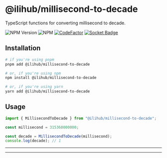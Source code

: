 # @ilihub/millisecond-to-decade

TypeScript functions for converting millisecond to decade.

![NPM Version](https://img.shields.io/npm/v/%40ilihub%2Fmillisecond-to-decade?color=33cd56&logo=npm)
![NPM](https://img.shields.io/npm/l/%40ilihub%2Fmillisecond-to-decade)
[![CodeFactor](https://www.codefactor.io/repository/github/ilihub/npm/badge)](https://www.codefactor.io/repository/github/ilihub/npm)
[![Socket Badge](https://socket.dev/api/badge/npm/package/@ilihub/millisecond-to-decade)](https://socket.dev/npm/package/@ilihub/millisecond-to-decade)

## Installation

```bash
# if you're using pnpm
pnpm add @ilihub/millisecond-to-decade

# or, if you're using npm
npm install @ilihub/millisecond-to-decade

# or, if you're using yarn
yarn add @ilihub/millisecond-to-decade
```

## Usage

```javascript
import { MillisecondToDecade } from "@ilihub/millisecond-to-decade";

const millisecond = 315360000000;

const decade = MillisecondToDecade(millisecond);
console.log(decade); // 1
```

---

<!-- sponsors_and_backers_section_start -->

<!-- sponsors_and_backers_section_end -->

---
